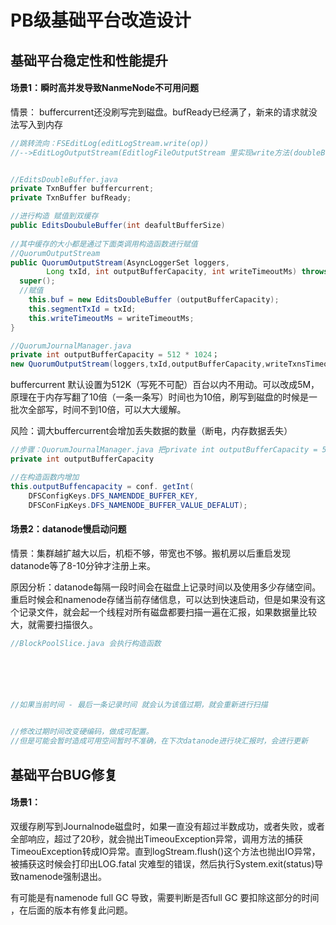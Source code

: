 # 	PB级基础平台改造设计



## 基础平台稳定性和性能提升



#### 场景1：瞬时高并发导致NanmeNode不可用问题

情景： buffercurrent还没刷写完到磁盘。bufReady已经满了，新来的请求就没法写入到内存

```java
//跳转流向：FSEditLog(editLogStream.write(op)) 
//-->EditLogOutputStream(EditlogFileOutputStream 里实现write方法(doubleBuf.writeOp(op))) --> EditsDoubleBuffer 中赋值


//EditsDoubleBuffer.java 
private TxnBuffer buffercurrent;
private TxnBuffer bufReady;

//进行构造 赋值到双缓存
public EditsDoubuleBuffer(int deafultBufferSize)
  
//其中缓存的大小都是通过下面类调用构造函数进行赋值
//QuorumOutputStream
public QuorumOutputStream(AsyncLoggerSet loggers,
		Long txId, int outputBufferCapacity, int writeTimeoutMs) throws IOException{ 
  super();
  //赋值
	this.buf = new EditsDoubleBuffer (outputBufferCapacity);                                                                                  	this.loggers = loggers; 	
	this.segmentTxId = txId;
	this.writeTimeoutMs = writeTimeoutMs;
}

//QuorumJournalManager.java 
private int outputBufferCapacity = 512 * 1024；
new QuorumOutputStream(loggers,txId,outputBufferCapacity,writeTxnsTimeoutMS)

```

buffercurrent 默认设置为512K（写死不可配）百台以内不用动。可以改成5M，原理在于内存写翻了10倍（一条一条写）时间也为10倍，刷写到磁盘的时候是一批次全部写，时间不到10倍，可以大大缓解。

风险：调大buffercurrent会增加丢失数据的数量（断电，内存数据丢失）

```java
//步骤：QuorumJournalManager.java 把private int outputBufferCapacity = 512 * 1024；注释变成值
private int outputBufferCapacity

//在构造函数内增加
this.outputBuffencapacity = conf. getInt(
	DFSConfigKeys.DFS_NAMENDDE_BUFFER_KEY,
	DFSConFiдKeys.DFS_NAMENODE_BUFFER_VALUE_DEFALUT);


```
#### 场景2：datanode慢启动问题

​	情景：集群越扩越大以后，机柜不够，带宽也不够。搬机房以后重启发现datanode等了8-10分钟才注册上来。

​	原因分析：datanode每隔一段时间会在磁盘上记录时间以及使用多少存储空间。重启时候会和namenode存储当前存储信息，可以达到快速启动，但是如果没有这个记录文件，就会起一个线程对所有磁盘都要扫描一遍在汇报，如果数据量比较大，就需要扫描很久。

```java
//BlockPoolSlice.java 会执行构造函数






//如果当前时间 - 最后一条记录时间 就会认为该值过期，就会重新进行扫描


//修改过期时间改变硬编码，做成可配置。
//但是可能会暂时造成可用空间暂时不准确，在下次datanode进行块汇报时，会进行更新
```



## 基础平台BUG修复



#### 场景1：

​	双缓存刷写到Journalnode磁盘时，如果一直没有超过半数成功，或者失败，或者全部响应，超过了20秒，就会抛出TimeouException异常，调用方法的捕获TimeouException转成IO异常。直到logStream.flush()这个方法也抛出IO异常，被捕获这时候会打印出LOG.fatal 灾难型的错误，然后执行System.exit(status)导致namenode强制退出。

有可能是有namenode full GC 导致，需要判断是否full GC 要扣除这部分的时间 ，在后面的版本有修复此问题。


